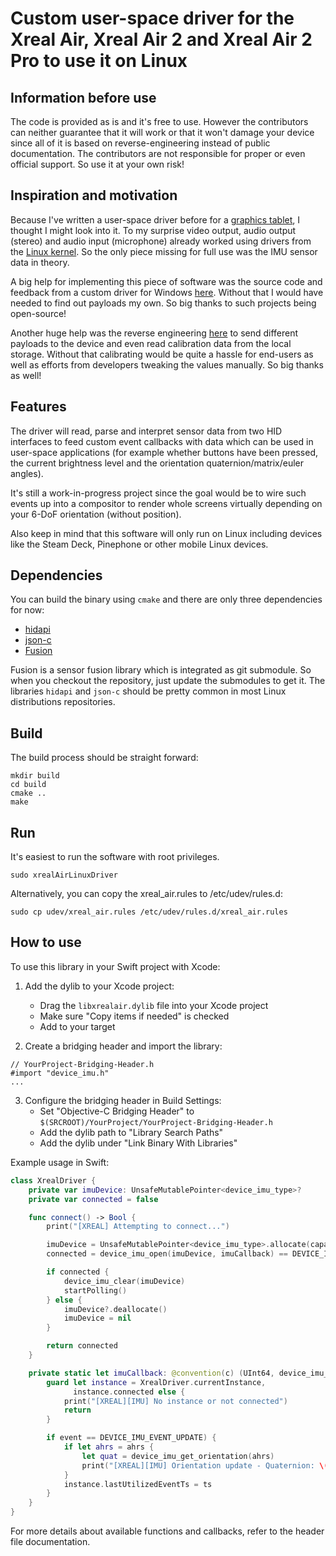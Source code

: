 # Custom user-space driver for the Xreal Air, Xreal Air 2 and Xreal Air 2 Pro to use it on Linux

## Information before use

The code is provided as is and it's free to use. However the contributors can neither guarantee that
it will work or that it won't damage your device since all of it is based on reverse-engineering
instead of public documentation. The contributors are not responsible for proper or even official
support. So use it at your own risk!

## Inspiration and motivation

Because I've written a user-space driver before for a [graphics tablet](https://gitlab.com/TheJackiMonster/HuionGT191LinuxDriver),
I thought I might look into it. To my surprise video output, audio output (stereo) and audio input (microphone) already
worked using drivers from the [Linux kernel](https://linux-hardware.org/?id=usb:3318-0424). So the only piece missing
for full use was the IMU sensor data in theory.

A big help for implementing this piece of software was the source code and feedback from a custom
driver for Windows [here](https://github.com/MSmithDev/AirAPI_Windows/). Without that I would have
needed to find out payloads my own. So big thanks to such projects being open-source!

Another huge help was the reverse engineering [here](https://github.com/edwatt/real_utilities/) to
send different payloads to the device and even read calibration data from the local storage. Without
that calibrating would be quite a hassle for end-users as well as efforts from developers tweaking
the values manually. So big thanks as well!

## Features

The driver will read, parse and interpret sensor data from two HID interfaces to feed custom event
callbacks with data which can be used in user-space applications (for example whether buttons have
been pressed, the current brightness level and the orientation quaternion/matrix/euler angles).

It's still a work-in-progress project since the goal would be to wire such events up into a
compositor to render whole screens virtually depending on your 6-DoF orientation (without position).

Also keep in mind that this software will only run on Linux including devices like the Steam Deck,
Pinephone or other mobile Linux devices.

## Dependencies

You can build the binary using `cmake` and there are only three dependencies for now:

- [hidapi](https://github.com/libusb/hidapi)
- [json-c](https://github.com/json-c/json-c/)
- [Fusion](https://github.com/xioTechnologies/Fusion)

Fusion is a sensor fusion library which is integrated as git submodule. So when you checkout the
repository, just update the submodules to get it. The libraries `hidapi` and `json-c` should be
pretty common in most Linux distributions repositories.

## Build

The build process should be straight forward:

```
mkdir build
cd build
cmake ..
make
```

## Run

It's easiest to run the software with root privileges.

```
sudo xrealAirLinuxDriver
```

Alternatively, you can copy the xreal_air.rules to /etc/udev/rules.d:

```
sudo cp udev/xreal_air.rules /etc/udev/rules.d/xreal_air.rules
```

## How to use

To use this library in your Swift project with Xcode:

1. Add the dylib to your Xcode project:

   - Drag the `libxrealair.dylib` file into your Xcode project
   - Make sure "Copy items if needed" is checked
   - Add to your target

2. Create a bridging header and import the library:

```objc
// YourProject-Bridging-Header.h
#import "device_imu.h"
...
```

3. Configure the bridging header in Build Settings:
   - Set "Objective-C Bridging Header" to `$(SRCROOT)/YourProject/YourProject-Bridging-Header.h`
   - Add the dylib path to "Library Search Paths"
   - Add the dylib under "Link Binary With Libraries"

Example usage in Swift:

```swift
class XrealDriver {
    private var imuDevice: UnsafeMutablePointer<device_imu_type>?
    private var connected = false

    func connect() -> Bool {
        print("[XREAL] Attempting to connect...")

        imuDevice = UnsafeMutablePointer<device_imu_type>.allocate(capacity: 1)
        connected = device_imu_open(imuDevice, imuCallback) == DEVICE_IMU_ERROR_NO_ERROR

        if connected {
            device_imu_clear(imuDevice)
            startPolling()
        } else {
            imuDevice?.deallocate()
            imuDevice = nil
        }

        return connected
    }

    private static let imuCallback: @convention(c) (UInt64, device_imu_event_type, OpaquePointer?) -> Void = { timestamp, event, ahrs in
        guard let instance = XrealDriver.currentInstance,
              instance.connected else {
            print("[XREAL][IMU] No instance or not connected")
            return
        }

        if event == DEVICE_IMU_EVENT_UPDATE) {
            if let ahrs = ahrs {
                let quat = device_imu_get_orientation(ahrs)
                print("[XREAL][IMU] Orientation update - Quaternion: \(quat)")
            }
            instance.lastUtilizedEventTs = ts
        }
    }
}
```

For more details about available functions and callbacks, refer to the header file documentation.
